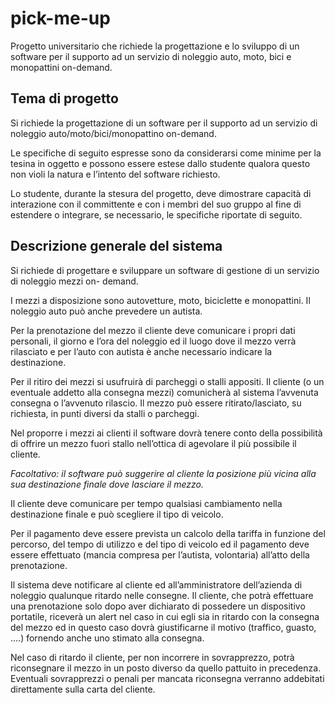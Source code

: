 # pick-me-up
Progetto universitario che richiede la progettazione e lo sviluppo di un software per il supporto ad un servizio di noleggio auto, moto, bici e monopattini on-demand.

## Tema di progetto
Si richiede la progettazione di un software per il supporto ad un servizio di noleggio auto/moto/bici/monopattino on-demand.

Le specifiche di seguito espresse sono da considerarsi come minime per la tesina in oggetto e possono essere estese dallo studente qualora questo non violi la natura e l’intento del software richiesto. 

Lo studente, durante la stesura del progetto, deve dimostrare capacità di interazione con il committente e con i membri del suo gruppo al fine di estendere o integrare, se necessario, le specifiche riportate di seguito.

## Descrizione generale del sistema
Si richiede di progettare e sviluppare un software di gestione di un servizio di noleggio mezzi on- demand.

I mezzi a disposizione sono autovetture, moto, biciclette e monopattini. Il noleggio auto può anche prevedere un autista. 

Per la prenotazione del mezzo il cliente deve comunicare i propri dati personali, il giorno e l’ora del noleggio ed il luogo dove il mezzo verrà rilasciato e per l’auto con autista è anche necessario indicare la destinazione.

Per il ritiro dei mezzi si usufruirà di parcheggi o stalli appositi. Il cliente (o un eventuale addetto alla consegna mezzi) comunicherà al sistema l’avvenuta consegna o l’avvenuto rilascio. Il mezzo può essere ritirato/lasciato, su richiesta, in punti diversi da stalli o parcheggi.

Nel proporre i mezzi ai clienti il software dovrà tenere conto della possibilità di offrire un mezzo fuori stallo nell’ottica di agevolare il più possibile il cliente. 

_Facoltativo: il software può suggerire al cliente la posizione più vicina alla sua destinazione finale dove lasciare il mezzo._

Il cliente deve comunicare per tempo qualsiasi cambiamento nella destinazione finale e può scegliere il tipo di veicolo.

Per il pagamento deve essere prevista un calcolo della tariffa in funzione del percorso, del tempo di utilizzo e del tipo di veicolo ed il pagamento deve essere effettuato (mancia compresa per l’autista, volontaria) all’atto della prenotazione.

Il sistema deve notificare al cliente ed all’amministratore dell’azienda di noleggio qualunque ritardo nelle consegne. Il cliente, che potrà effettuare una prenotazione solo dopo aver dichiarato di possedere un dispositivo portatile, riceverà un alert nel caso in cui egli sia in ritardo con la consegna del mezzo ed in questo caso dovrà giustificarne il motivo (traffico, guasto, ....) fornendo anche uno stimato alla consegna.

Nel caso di ritardo il cliente, per non incorrere in sovrapprezzo, potrà riconsegnare il mezzo in un posto diverso da quello pattuito in precedenza. Eventuali sovrapprezzi o penali per mancata riconsegna verranno addebitati direttamente sulla carta del cliente.
